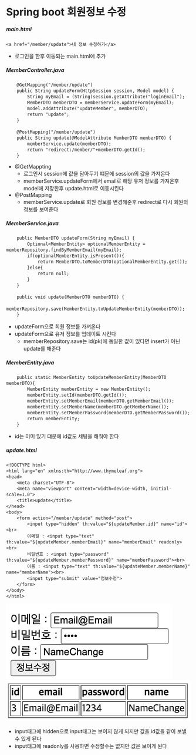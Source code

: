 # Spring boot 회원정보 수정

##### main.html
```
<a href="/member/update">내 정보 수정하기</a>
```
- 로그인을 한후 이동되는 main.html에 추가

##### MemberController.java
```
    @GetMapping("/member/update")
    public String updateForm(HttpSession session, Model model) {
        String myEmail = (String)session.getAttribute("loginEmail");
        MemberDTO memberDTO = memberService.updateForm(myEmail);
        model.addAttribute("updateMember", memberDTO);
        return "update";
    }

    @PostMapping("/member/update")
    public String update(@ModelAttribute MemberDTO memberDTO) {
        memberService.update(memberDTO);
        return "redirect:/member/"+memberDTO.getId();
    }
```
- @GetMappting
    - 로그인시 session에 값을 담아두기 떄문에 session의 값을 가져온다
    - memberService.updateForm에서 email로 해당 유저 정보를 가져온후 model에 저장한후 update.html로 이동시킨다
- @PostMapping
    - memberService.update로 회원 정보를 변경해준후 redirect로 다시 회원의 정보를 보여준다

##### MemberService.java
```
    public MemberDTO updateForm(String myEmail) {
        Optional<MemberEntity> optionalMemberEntity = memberRepository.findByMemberEmail(myEmail);
        if(optionalMemberEntity.isPresent()){
            return MemberDTO.toMemberDTO(optionalMemberEntity.get());
        }else{
            return null;
        }
    }

    public void update(MemberDTO memberDTO) {
        memberRepository.save(MemberEntity.toUpdateMemberEntity(memberDTO));
    }
```
- updateForm으로 회원 정보를 가져온다
- updateForm으로 유저 정보를 업데이트 시킨다
    - memberRepository.save는 id(pk)에 동일한 값이 있다면 insert가 아닌 update를 해준다

##### MemberEntity.java
```
    public static MemberEntity toUpdateMemberEntity(MemberDTO memberDTO){
        MemberEntity memberEntity = new MemberEntity();
        memberEntity.setId(memberDTO.getId());
        memberEntity.setMemberEmail(memberDTO.getMemberEmail());
        memberEntity.setMemberName(memberDTO.getMemberName());
        memberEntity.setMemberPassword(memberDTO.getMemberPassword());
        return memberEntity;
    }
```
- id는 이미 있기 떄문에 id값도 세팅을 해줘야 한다

##### update.html
```
<!DOCTYPE html>
<html lang="en" xmlns:th="http://www.thymeleaf.org">
<head>
    <meta charset="UTF-8">
    <meta name="viewport" content="width=device-width, initial-scale=1.0">
    <title>update</title>
</head>
<body>
    <form action="/member/update" method="post">
        <input type="hidden" th:value="${updateMember.id}" name="id"><br>
        이메일 : <input type="text" th:value="${updateMember.memberEmail}" name="memberEmail" readonly><br>
        비밀번호 : <input type="password" th:value="${updateMember.memberPassword}" name="memberPassword"><br>
        이름 : <input type="text" th:value="${updateMember.memberName}" name="memberName"><br>
        <input type="submit" value="정보수정">
    </form>
</body>
</html>
```
![1](../images/user_update/1.png)   
![2](../images/user_update/2.png)   
- input태그에 hidden으로 input태그는 보이지 않게 되지만 값을 id값을 같이 보낼수 있게 된다
- input태그에 readonly를 사용하면 수정할수는 없지만 값은 보이게 된다